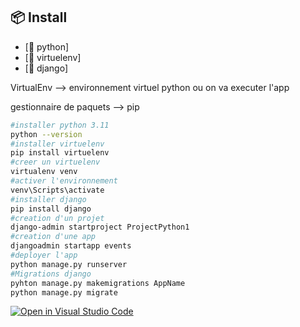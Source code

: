 ## 📦 Install
- [📝 python]
- [📝 virtuelenv]
- [📝 django]


VirtualEnv --> environnement virtuel python ou on va executer l'app

gestionnaire de paquets --> pip 

```bash
#installer python 3.11 
python --version
#installer virtuelenv
pip install virtuelenv
#creer un virtuelenv 
virtualenv venv
#activer l'environnement
venv\Scripts\activate
#installer django
pip install django
#creation d'un projet
django-admin startproject ProjectPython1
#creation d'une app 
djangoadmin startapp events 
#deployer l'app 
python manage.py runserver
#Migrations django 
pyhton manage.py makemigrations AppName
python manage.py migrate
```
[![Open in Visual Studio Code](https://classroom.github.com/assets/open-in-vscode-c66648af7eb3fe8bc4f294546bfd86ef473780cde1dea487d3c4ff354943c9ae.svg)](https://classroom.github.com/online_ide?assignment_repo_id=9939891&assignment_repo_type=AssignmentRepo)
